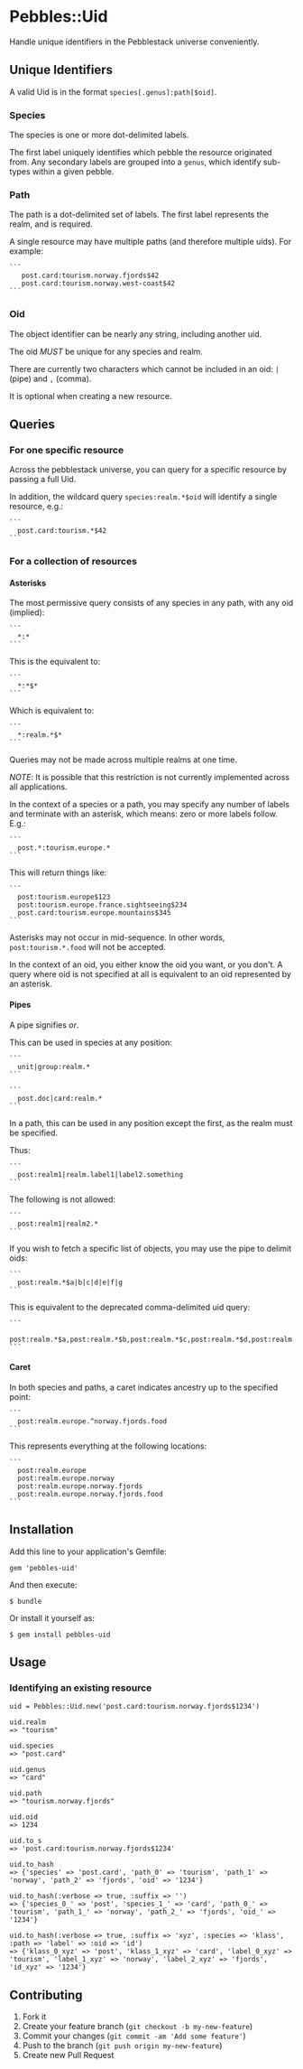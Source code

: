 # Pebbles::Uid

Handle unique identifiers in the Pebblestack universe conveniently.

## Unique Identifiers

A valid Uid is in the format `species[.genus]:path[$oid]`.

### Species

The species is one or more dot-delimited labels.

The first label uniquely identifies which pebble the resource originated from.
Any secondary labels are grouped into a `genus`, which identify sub-types within
a given pebble.

### Path

The path is a dot-delimited set of labels. The first label represents the realm,
and is required.

A single resource may have multiple paths (and therefore multiple uids). For example:

    ```
       post.card:tourism.norway.fjords$42
       post.card:tourism.norway.west-coast$42
    ```

### Oid

The object identifier can be nearly any string, including another uid.

The oid _MUST_ be unique for any species and realm.

There are currently two characters which cannot be included in an oid:
`|` (pipe) and `,` (comma).

It is optional when creating a new resource.

## Queries

### For one specific resource

Across the pebblestack universe, you can query for a specific resource by
passing a full Uid.

In addition, the wildcard query `species:realm.*$oid` will identify a single
resource, e.g.:

    ```
      post.card:tourism.*$42
    ```

### For a collection of resources

#### Asterisks

The most permissive query consists of any species in any path, with any oid (implied):

    ```
      *:*
    ```

This is the equivalent to:

    ```
      *:*$*
    ```

Which is equivalent to:

    ```
      *:realm.*$*
    ```

Queries may not be made across multiple realms at one time.

_NOTE_: It is possible that this restriction is not currently implemented across
all applications.

In the context of a species or a path, you may specify any number of labels and
terminate with an asterisk, which means: zero or more labels follow. E.g.:

    ```
      post.*:tourism.europe.*
    ```

This will return things like:

    ```
      post:tourism.europe$123
      post:tourism.europe.france.sightseeing$234
      post.card:tourism.europe.mountains$345
    ```

Asterisks may not occur in mid-sequence. In other words, `post:tourism.*.food` will
not be accepted.

In the context of an oid, you either know the oid you want, or you don't.  A query
where oid is not specified at all is equivalent to an oid represented by an asterisk.

#### Pipes

A pipe signifies _or_.

This can be used in species at any position:

    ```
      unit|group:realm.*
    ```

    ```
      post.doc|card:realm.*
    ```

In a path, this can be used in any position except the first, as the realm must be specified.

Thus:

    ```
      post:realm1|realm.label1|label2.something
    ```

The following is not allowed:

    ```
      post:realm1|realm2.*
    ```

If you wish to fetch a specific list of objects, you may use the pipe to delimit oids:

    ```
      post:realm.*$a|b|c|d|e|f|g
    ```

This is equivalent to the deprecated comma-delimited uid query:

    ```
      post:realm.*$a,post:realm.*$b,post:realm.*$c,post:realm.*$d,post:realm.*$e,post:realm.*$f,post:realm.*$g,
    ```

#### Caret

In both species and paths, a caret indicates ancestry up to the specified point:

    ```
      post:realm.europe.^norway.fjords.food
    ```

This represents everything at the following locations:

    ```
      post:realm.europe
      post:realm.europe.norway
      post:realm.europe.norway.fjords
      post:realm.europe.norway.fjords.food
    ```


## Installation

Add this line to your application's Gemfile:

    gem 'pebbles-uid'

And then execute:

    $ bundle

Or install it yourself as:

    $ gem install pebbles-uid

## Usage

### Identifying an existing resource

    uid = Pebbles::Uid.new('post.card:tourism.norway.fjords$1234')

    uid.realm
    => "tourism"

    uid.species
    => "post.card"

    uid.genus
    => "card"

    uid.path
    => "tourism.norway.fjords"

    uid.oid
    => 1234

    uid.to_s
    => 'post.card:tourism.norway.fjords$1234'

    uid.to_hash
    => {'species' => 'post.card', 'path_0' => 'tourism', 'path_1' => 'norway', 'path_2' => 'fjords', 'oid' => '1234'}

    uid.to_hash(:verbose => true, :suffix => '')
    => {'species_0_' => 'post', 'species_1_' => 'card', 'path_0_' => 'tourism', 'path_1_' => 'norway', 'path_2_' => 'fjords', 'oid_' => '1234'}

    uid.to_hash(:verbose => true, :suffix => 'xyz', :species => 'klass', :path => 'label' => :oid => 'id')
    => {'klass_0_xyz' => 'post', 'klass_1_xyz' => 'card', 'label_0_xyz' => 'tourism', 'label_1_xyz' => 'norway', 'label_2_xyz' => 'fjords', 'id_xyz' => '1234'}

## Contributing

1. Fork it
2. Create your feature branch (`git checkout -b my-new-feature`)
3. Commit your changes (`git commit -am 'Add some feature'`)
4. Push to the branch (`git push origin my-new-feature`)
5. Create new Pull Request
